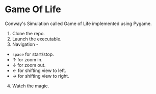 # Game Of Life

Conway's Simulation called Game of Life implemented using Pygame.

1. Clone the repo.
2. Launch the executable.
3. Navigation -
  - `space` for start/stop.
  - &#8593; for zoom in.
  - &#8595; for zoom out.
  - &#8592; for shifting view to left.
  - &#8594; for shifting view to right.
4. Watch the magic.
